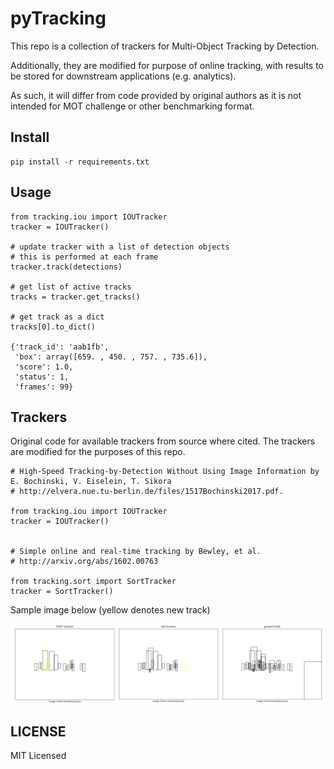 # pyTracking

This repo is a collection of trackers for Multi-Object Tracking by Detection. 

Additionally, they are modified for purpose of online tracking, with results to be stored for downstream applications (e.g. analytics). 

As such, it will differ from code provided by original authors as it is not intended for MOT challenge or other benchmarking format. 

## Install

````
pip install -r requirements.txt
````

## Usage

````
from tracking.iou import IOUTracker
tracker = IOUTracker()

# update tracker with a list of detection objects
# this is performed at each frame 
tracker.track(detections)

# get list of active tracks 
tracks = tracker.get_tracks()

# get track as a dict
tracks[0].to_dict()

{'track_id': 'aab1fb',
 'box': array([659. , 450. , 757. , 735.6]),
 'score': 1.0,
 'status': 1,
 'frames': 99} 
````

## Trackers

Original code for available trackers from source where cited. 
The trackers are modified for the purposes of this repo. 

````
# High-Speed Tracking-by-Detection Without Using Image Information by E. Bochinski, V. Eiselein, T. Sikora
# http://elvera.nue.tu-berlin.de/files/1517Bochinski2017.pdf.

from tracking.iou import IOUTracker
tracker = IOUTracker()


# Simple online and real-time tracking by Bewley, et al. 
# http://arxiv.org/abs/1602.00763

from tracking.sort import SortTracker
tracker = SortTracker()

````

Sample image below (yellow denotes new track)

![tracker comparison sample](sample.png)

## LICENSE

MIT Licensed
